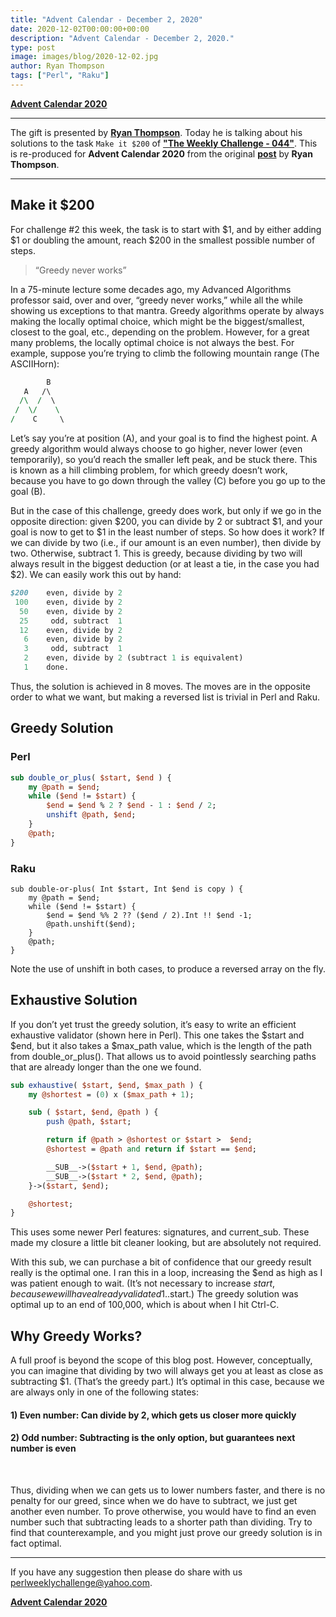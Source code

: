 ```yaml
---
title: "Advent Calendar - December 2, 2020"
date: 2020-12-02T00:00:00+00:00
description: "Advent Calendar - December 2, 2020."
type: post
image: images/blog/2020-12-02.jpg
author: Ryan Thompson
tags: ["Perl", "Raku"]
---
```


[**Advent Calendar 2020**](/blog/advent-calendar-2020)
***

The gift is presented by [**Ryan Thompson**](/blog/meet-the-champion-038). Today he is talking about his solutions to the task `Make it $200` of **["The Weekly Challenge - 044"](/blog/perl-weekly-challenge-044)**. This is re-produced for **Advent Calendar 2020** from the original [**post**](http://ry.ca/2020/01/make-it-200/) by **Ryan Thompson**.

***

## Make it $200

For challenge #2 this week, the task is to start with $1, and by either adding $1 or doubling the amount, reach $200 in the smallest possible number of steps.

> “Greedy never works”

In a 75-minute lecture some decades ago, my Advanced Algorithms professor said, over and over, “greedy never works,” while all the while showing us exceptions to that mantra. Greedy algorithms operate by always making the locally optimal choice, which might be the biggest/smallest, closest to the goal, etc., depending on the problem. However, for a great many problems, the locally optimal choice is not always the best. For example, suppose you’re trying to climb the following mountain range (The ASCIIHorn):

```perl
        B
   A   /\
  /\  /  \
 /  \/    \
/    C     \
```

Let’s say you’re at position (A), and your goal is to find the highest point. A greedy algorithm would always choose to go higher, never lower (even temporarily), so you’d reach the smaller left peak, and be stuck there. This is known as a hill climbing problem, for which greedy doesn’t work, because you have to go down through the valley (C) before you go up to the goal (B).

But in the case of this challenge, greedy does work, but only if we go in the opposite direction: given $200, you can divide by 2 or subtract $1, and your goal is now to get to $1 in the least number of steps. So how does it work? If we can divide by two (i.e., if our amount is an even number), then divide by two. Otherwise, subtract 1. This is greedy, because dividing by two will always result in the biggest deduction (or at least a tie, in the case you had $2). We can easily work this out by hand:

```perl
$200    even, divide by 2
 100    even, divide by 2
  50    even, divide by 2
  25     odd, subtract  1
  12    even, divide by 2
   6    even, divide by 2
   3     odd, subtract  1
   2    even, divide by 2 (subtract 1 is equivalent)
   1    done.
```

Thus, the solution is achieved in 8 moves. The moves are in the opposite order to what we want, but making a reversed list is trivial in Perl and Raku.

## Greedy Solution

### Perl

```perl
sub double_or_plus( $start, $end ) {
    my @path = $end;
    while ($end != $start) {
        $end = $end % 2 ? $end - 1 : $end / 2;
        unshift @path, $end;
    }
    @path;
}
```

### Raku

```perl6
sub double-or-plus( Int $start, Int $end is copy ) {
    my @path = $end;
    while ($end != $start) {
        $end = $end %% 2 ?? ($end / 2).Int !! $end -1;
        @path.unshift($end);
    }
    @path;
}
```

Note the use of unshift in both cases, to produce a reversed array on the fly.

## Exhaustive Solution

If you don’t yet trust the greedy solution, it’s easy to write an efficient exhaustive validator (shown here in Perl). This one takes the $start and $end, but it also takes a $max_path value, which is the length of the path from double_or_plus(). That allows us to avoid pointlessly searching paths that are already longer than the one we found.

```perl
sub exhaustive( $start, $end, $max_path ) {
    my @shortest = (0) x ($max_path + 1);

    sub ( $start, $end, @path ) {
        push @path, $start;

        return if @path > @shortest or $start >  $end;
        @shortest = @path and return if $start == $end;

        __SUB__->($start + 1, $end, @path);
        __SUB__->($start * 2, $end, @path);
    }->($start, $end);

    @shortest;
}
```

This uses some newer Perl features: signatures, and current_sub. These made my closure a little bit cleaner looking, but are absolutely not required.

With this sub, we can purchase a bit of confidence that our greedy result really is the optimal one. I ran this in a loop, increasing the $end as high as I was patient enough to wait. (It’s not necessary to increase $start, because we will have already validated 1..$start.) The greedy solution was optimal up to an end of 100,000, which is about when I hit Ctrl-C.

## Why Greedy Works?

A full proof is beyond the scope of this blog post. However, conceptually, you can imagine that dividing by two will always get you at least as close as subtracting $1. (That’s the greedy part.) It’s optimal in this case, because we are always only in one of the following states:

#### 1) Even number: Can divide by 2, which gets us closer more quickly

#### 2) Odd number: Subtracting is the only option, but guarantees next number is even
<br>

Thus, dividing when we can gets us to lower numbers faster, and there is no penalty for our greed, since when we do have to subtract, we just get another even number. To prove otherwise, you would have to find an even number such that subtracting leads to a shorter path than dividing. Try to find that counterexample, and you might just prove our greedy solution is in fact optimal.

***
If you have any suggestion then please do share with us <perlweeklychallenge@yahoo.com>.

[**Advent Calendar 2020**](/blog/advent-calendar-2020)
